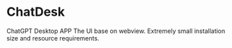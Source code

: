 # ChatDesk

ChatGPT Desktop APP
The UI base on webview.  Extremely small installation size and resource requirements.
